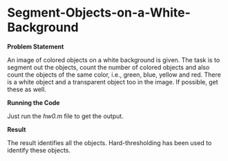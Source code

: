 # Segment-Objects-on-a-White-Background

**Problem Statement**

An image of colored objects on a white background is given. The task is to segment out the objects, count the number of colored objects and also count the objects of the same color, i.e., green, blue, yellow and red. There is a white object and a transparent object too in the image. If possible, get these as well.

**Running the Code**

Just run the *hw0.m* file to get the output.

**Result**

The result identifies all the objects. Hard-thresholding has been used to identify these objects.
